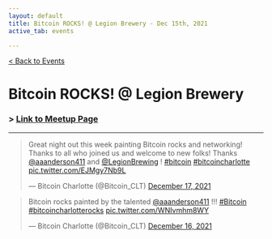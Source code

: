 ```yaml
---
layout: default
title: Bitcoin ROCKS! @ Legion Brewery - Dec 15th, 2021
active_tab: events

---
```


[< Back to Events](/events)

# Bitcoin ROCKS! @ Legion Brewery

### > [Link to Meetup Page](https://www.meetup.com/BitcoinCharlotte/events/282286991/)

---

<blockquote class="twitter-tweet"><p lang="en" dir="ltr">Great night out this week painting Bitcoin rocks and networking! Thanks to all who joined us and welcome to new folks! Thanks <a href="https://twitter.com/aaanderson411?ref_src=twsrc%5Etfw">@aaanderson411</a> and <a href="https://twitter.com/LegionBrewing?ref_src=twsrc%5Etfw">@LegionBrewing</a> ! <a href="https://twitter.com/hashtag/bitcoin?src=hash&amp;ref_src=twsrc%5Etfw">#bitcoin</a> <a href="https://twitter.com/hashtag/bitcoincharlotte?src=hash&amp;ref_src=twsrc%5Etfw">#bitcoincharlotte</a> <a href="https://t.co/EJMgy7Nb9L">pic.twitter.com/EJMgy7Nb9L</a></p>&mdash; Bitcoin Charlotte (@Bitcoin_CLT) <a href="https://twitter.com/Bitcoin_CLT/status/1471819734568116228?ref_src=twsrc%5Etfw">December 17, 2021</a></blockquote> <script async src="https://platform.twitter.com/widgets.js" charset="utf-8"></script>

<blockquote class="twitter-tweet"><p lang="en" dir="ltr">Bitcoin rocks painted by the talented <a href="https://twitter.com/aaanderson411?ref_src=twsrc%5Etfw">@aaanderson411</a> !!! <a href="https://twitter.com/hashtag/Bitcoin?src=hash&amp;ref_src=twsrc%5Etfw">#Bitcoin</a> <a href="https://twitter.com/hashtag/bitcoincharlotterocks?src=hash&amp;ref_src=twsrc%5Etfw">#bitcoincharlotterocks</a> <a href="https://t.co/WNIvmhm8WY">pic.twitter.com/WNIvmhm8WY</a></p>&mdash; Bitcoin Charlotte (@Bitcoin_CLT) <a href="https://twitter.com/Bitcoin_CLT/status/1471304584157147139?ref_src=twsrc%5Etfw">December 16, 2021</a></blockquote> <script async src="https://platform.twitter.com/widgets.js" charset="utf-8"></script>